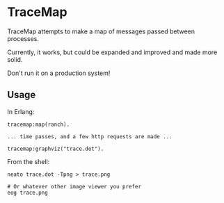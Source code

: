 TraceMap
========

TraceMap attempts to make a map of messages passed between processes.

Currently, it works, but could be expanded and improved and made more
solid.

Don't run it on a production system!

Usage
-----

In Erlang:

    tracemap:map(ranch).

    ... time passes, and a few http requests are made ...

    tracemap:graphviz("trace.dot").

From the shell:

    neato trace.dot -Tpng > trace.png

    # Or whatever other image viewer you prefer
    eog trace.png

